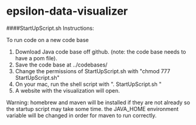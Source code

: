 epsilon-data-visualizer
=======================
####StartUpScript.sh Instructions:

To run code on a new code base
1.  Download Java code base off github.  (note: the code base needs to have a pom file).
2.  Save the code base at ../codebases/<codebasename>
3.  Change the permissions of StartUpScript.sh with "chmod 777 StartUpScript.sh"
4.  On your mac, run the shell script with ". StartUpScript.sh <codebasename>"
5.  A website with the visualization will open.

Warning:  homebrew and maven will be installed if they are not already so the startup script may take some time.
		  the JAVA_HOME environment variable will be changed in order for maven to run correctly.
